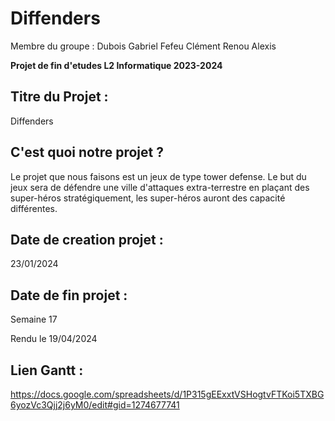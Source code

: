 # Diffenders
Membre du groupe : 
Dubois Gabriel 
Fefeu Clément
Renou Alexis
 
**Projet de fin d'etudes L2 Informatique 2023-2024**

## Titre du Projet : 
Diffenders

## C'est quoi notre projet ? 
Le projet que nous faisons est un jeux de type tower defense. Le but du jeux sera de défendre une ville d'attaques extra-terrestre en plaçant des super-héros stratégiquement, les super-héros auront des capacité différentes. 

## Date de creation projet : 
23/01/2024

## Date de fin projet :
Semaine 17

Rendu le 19/04/2024

## Lien Gantt : 
https://docs.google.com/spreadsheets/d/1P315gEExxtVSHogtvFTKoi5TXBG6yozVc3Qjj2j6yM0/edit#gid=1274677741

